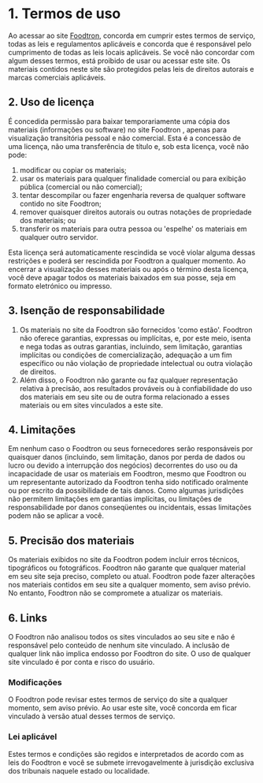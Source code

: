 # 1. Termos de uso

Ao acessar ao site [Foodtron](https://foodtron.app/), concorda em cumprir estes termos de serviço, todas as leis e regulamentos aplicáveis e concorda que é responsável pelo cumprimento de todas as leis locais aplicáveis. Se você não concordar com algum desses termos, está proibido de usar ou acessar este site. Os materiais contidos neste site são protegidos pelas leis de direitos autorais e marcas comerciais aplicáveis.

## 2. Uso de licença

É concedida permissão para baixar temporariamente uma cópia dos materiais (informações ou software) no site Foodtron , apenas para visualização transitória pessoal e não comercial. Esta é a concessão de uma licença, não uma transferência de título e, sob esta licença, você não pode:

1. modificar ou copiar os materiais;
2. usar os materiais para qualquer finalidade comercial ou para exibição pública (comercial ou não comercial);
3. tentar descompilar ou fazer engenharia reversa de qualquer software contido no site Foodtron;
4. remover quaisquer direitos autorais ou outras notações de propriedade dos materiais; ou
5. transferir os materiais para outra pessoa ou 'espelhe' os materiais em qualquer outro servidor.

Esta licença será automaticamente rescindida se você violar alguma dessas restrições e poderá ser rescindida por Foodtron a qualquer momento. Ao encerrar a visualização desses materiais ou após o término desta licença, você deve apagar todos os materiais baixados em sua posse, seja em formato eletrónico ou impresso.

## 3. Isenção de responsabilidade

1. Os materiais no site da Foodtron são fornecidos 'como estão'. Foodtron não oferece garantias, expressas ou implícitas, e, por este meio, isenta e nega todas as outras garantias, incluindo, sem limitação, garantias implícitas ou condições de comercialização, adequação a um fim específico ou não violação de propriedade intelectual ou outra violação de direitos.
2. Além disso, o Foodtron não garante ou faz qualquer representação relativa à precisão, aos resultados prováveis ou à confiabilidade do uso dos materiais em seu site ou de outra forma relacionado a esses materiais ou em sites vinculados a este site.

## 4. Limitações

Em nenhum caso o Foodtron ou seus fornecedores serão responsáveis por quaisquer danos (incluindo, sem limitação, danos por perda de dados ou lucro ou devido a interrupção dos negócios) decorrentes do uso ou da incapacidade de usar os materiais em Foodtron, mesmo que Foodtron ou um representante autorizado da Foodtron tenha sido notificado oralmente ou por escrito da possibilidade de tais danos. Como algumas jurisdições não permitem limitações em garantias implícitas, ou limitações de responsabilidade por danos conseqüentes ou incidentais, essas limitações podem não se aplicar a você.

## 5. Precisão dos materiais

Os materiais exibidos no site da Foodtron podem incluir erros técnicos, tipográficos ou fotográficos. Foodtron não garante que qualquer material em seu site seja preciso, completo ou atual. Foodtron pode fazer alterações nos materiais contidos em seu site a qualquer momento, sem aviso prévio. No entanto, Foodtron não se compromete a atualizar os materiais.

## 6. Links

O Foodtron não analisou todos os sites vinculados ao seu site e não é responsável pelo conteúdo de nenhum site vinculado. A inclusão de qualquer link não implica endosso por Foodtron do site. O uso de qualquer site vinculado é por conta e risco do usuário.

### Modificações

O Foodtron pode revisar estes termos de serviço do site a qualquer momento, sem aviso prévio. Ao usar este site, você concorda em ficar vinculado à versão atual desses termos de serviço.

### Lei aplicável

Estes termos e condições são regidos e interpretados de acordo com as leis do Foodtron e você se submete irrevogavelmente à jurisdição exclusiva dos tribunais naquele estado ou localidade.
